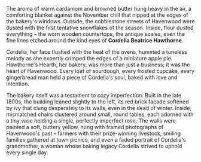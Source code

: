 The aroma of warm cardamom and browned butter hung heavy in the air, a comforting blanket against the November chill that nipped at the edges of the bakery's windows. Outside, the cobblestone streets of Havenwood were dusted with the first tentative snowflakes of the season. Inside, flour dusted everything – the worn wooden countertops, the antique scales, even the fine lines etched around the kind eyes of **Cordelia Beatrice Hawthorne**.

Cordelia, her face flushed with the heat of the ovens, hummed a tuneless melody as she expertly crimped the edges of a miniature apple pie. Hawthorne's Hearth, her bakery, was more than just a business; it was the heart of Havenwood. Every loaf of sourdough, every frosted cupcake, every gingerbread man held a piece of Cordelia's soul, baked with love and intention.

The bakery itself was a testament to cozy imperfection. Built in the late 1800s, the building leaned slightly to the left, its red brick facade softened by ivy that clung desperately to its walls, even in the dead of winter. Inside, mismatched chairs clustered around small, round tables, each adorned with a tiny vase holding a single, perfectly imperfect rose. The walls were painted a soft, buttery yellow, hung with framed photographs of Havenwood's past – farmers with their prize-winning livestock, smiling families gathered at town picnics, and even a faded portrait of Cordelia's grandmother, a woman whose baking legacy Cordelia strived to uphold every single day.
